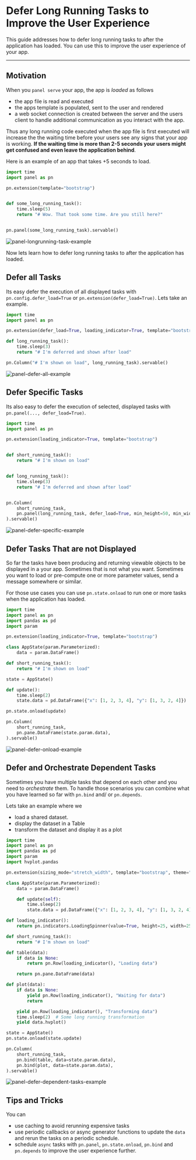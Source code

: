 # Defer Long Running Tasks to Improve the User Experience

This guide addresses how to defer long running tasks to after the application has loaded.
You can use this to improve the user experience of your app.

---

## Motivation

When you `panel serve` your app, the app is *loaded* as follows

- the app file is read and executed
- the apps template is populated, sent to the user and rendered
- a web socket connection is created between the server and the users client to handle additional communication as you interact with the app.

Thus any long running code executed when the app file is first executed will increase the the waiting time before your users see any signs that your app is working. **If the waiting time is more than 2-5 seconds your users might get confused and even leave the application behind**.

Here is an example of an app that takes +5 seconds to load.

```python
import time
import panel as pn

pn.extension(template="bootstrap")


def some_long_running_task():
    time.sleep(5)
    return "# Wow. That took some time. Are you still here?"


pn.panel(some_long_running_task).servable()
```

![panel-longrunning-task-example](https://user-images.githubusercontent.com/42288570/245752515-1329b4c3-da45-41e7-b3b5-b1b4f09eecd4.gif)

Now lets learn how to defer long running tasks to after the application has loaded.

## Defer all Tasks

Its easy defer the execution of all displayed tasks with `pn.config.defer_load=True` or
`pn.extension(defer_load=True)`. Lets take an example.

```python
import time
import panel as pn

pn.extension(defer_load=True, loading_indicator=True, template="bootstrap")

def long_running_task():
    time.sleep(3)
    return "# I'm deferred and shown after load"

pn.Column("# I'm shown on load", long_running_task).servable()
```

![panel-defer-all-example](https://user-images.githubusercontent.com/42288570/245752511-b2970c4c-7144-4b1a-af36-4c90b1873de6.gif)

## Defer Specific Tasks

Its also easy to defer the execution of selected, displayed tasks with `pn.panel(..., defer_load=True)`.

```python
import time
import panel as pn

pn.extension(loading_indicator=True, template="bootstrap")


def short_running_task():
    return "# I'm shown on load"


def long_running_task():
    time.sleep(3)
    return "# I'm deferred and shown after load"


pn.Column(
    short_running_task,
    pn.panel(long_running_task, defer_load=True, min_height=50, min_width=200),
).servable()
```

![panel-defer-specific-example](https://user-images.githubusercontent.com/42288570/245752506-9ac676e9-65b2-4d9d-a01a-ce01a12dfda4.gif)

## Defer Tasks That are not Displayed

So far the tasks have been producing and returning viewable objects to be displayed in a your app. Sometimes that is not what you want. Sometimes you want to load or pre-compute one or more parameter values, send a message somewhere or similar.

For those use cases you can use `pn.state.onload` to run one or more tasks when the application has loaded.

```python
import time
import panel as pn
import pandas as pd
import param

pn.extension(loading_indicator=True, template="bootstrap")

class AppState(param.Parameterized):
    data = param.DataFrame()

def short_running_task():
    return "# I'm shown on load"

state = AppState()

def update():
    time.sleep(2)
    state.data = pd.DataFrame({"x": [1, 2, 3, 4], "y": [1, 3, 2, 4]})

pn.state.onload(update)

pn.Column(
    short_running_task,
    pn.pane.DataFrame(state.param.data),
).servable()
```

![panel-defer-onload-example](https://user-images.githubusercontent.com/42288570/245752503-a8042242-503e-4ba3-ad24-1f1a16aac058.gif)

## Defer and Orchestrate Dependent Tasks

Sometimes you have multiple tasks that depend on each other and you need to *orchestrate* them. To handle those scenarios you can combine what you have learned so far with `pn.bind` and/ or `pn.depends`.

Lets take an example where we

- load a shared dataset.
- display the dataset in a Table
- transform the dataset and display it as a plot

```python
import time
import panel as pn
import pandas as pd
import param
import hvplot.pandas

pn.extension(sizing_mode="stretch_width", template="bootstrap", theme="dark")

class AppState(param.Parameterized):
    data = param.DataFrame()

    def update(self):
        time.sleep(2)
        state.data = pd.DataFrame({"x": [1, 2, 3, 4], "y": [1, 3, 2, 4]})

def loading_indicator():
    return pn.indicators.LoadingSpinner(value=True, height=25, width=25, align="center")

def short_running_task():
    return "# I'm shown on load"

def table(data):
    if data is None:
        return pn.Row(loading_indicator(), "Loading data")

    return pn.pane.DataFrame(data)

def plot(data):
    if data is None:
        yield pn.Row(loading_indicator(), "Waiting for data")
        return

    yield pn.Row(loading_indicator(), "Transforming data")
    time.sleep(2)  # Some long running transformation
    yield data.hvplot()

state = AppState()
pn.state.onload(state.update)

pn.Column(
    short_running_task,
    pn.bind(table, data=state.param.data),
    pn.bind(plot, data=state.param.data),
).servable()
```

![panel-defer-dependent-tasks-example](https://user-images.githubusercontent.com/42288570/245752488-b2963489-bdff-4323-b801-03a763992af9.gif)

## Tips and Tricks

You can

- use caching to avoid rerunning expensive tasks
- use periodic callbacks or async generator functions to update the `data` and rerun the tasks on a periodic schedule.
- schedule `async` tasks with `pn.panel`, `pn.state.onload`, `pn.bind` and `pn.depends` to improve the user experience further.
